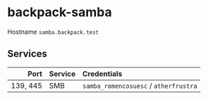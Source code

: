 # backpack-samba

Hostname `samba.backpack.test`

## Services

| Port | Service | Credentials
| ---: | :------ | :----------
| 139, 445 | SMB | `samba_romencosuesc` / `atherfrustra` |
